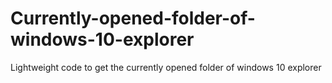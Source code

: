 # Currently-opened-folder-of-windows-10-explorer
Lightweight code to get the currently opened folder of windows 10 explorer
